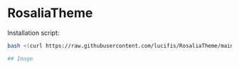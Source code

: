 # RosaliaTheme

Installation script:
```sh
bash <(curl https://raw.githubusercontent.com/lucifis/RosaliaTheme/main/script/install.sh)

## Image


